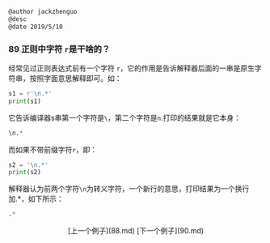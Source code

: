 ```markdown
@author jackzhenguo
@desc 
@date 2019/5/10
```

### 89 正则中字符 `r`是干啥的？

经常见过正则表达式前有一个字符 `r`，它的作用是告诉解释器后面的一串是原生字符串，按照字面意思解释即可。如：

```python
s1 = r'\n.*'
print(s1) 
```

它告诉编译器s串第一个字符是`\`，第二个字符是`n`.打印的结果就是它本身：

```python
\n.*
```

而如果不带前缀字符`r`，即：

```python
s2 = '\n.*'
print(s2)
```

解释器认为前两个字符`\n`为转义字符，一个新行的意思，打印结果为一个换行加.*，如下所示：

```python
.*
```

<center>[上一个例子](88.md)    [下一个例子](90.md)</center>